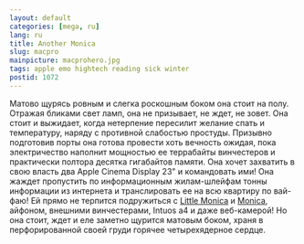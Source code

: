 ```yaml
---
layout: default
categories: [mega, ru]
lang: ru
title: Another Monica
slug: macpro
mainpicture: macprohero.jpg
tags: apple emo hightech reading sick winter 
postid: 1072
---
```



Матово щурясь ровным и слегка роскошным боком она стоит на полу. Отражая бликами свет ламп, она не призывает, не ждет, не зовет. Она стоит и выжидает, когда нетерпение пересилит желание спать и температуру, наряду с противной слабостью простуды. Призывно подготовив порты она готова провести хоть вечность ожидая, пока электричество наполнит мощностью ее террабайты винчестеров и практически полтора десятка гигабайтов памяти. Она хочет захватить в свою власть два Apple Cinema Display 23" и командовать ими! Она жаждет пропустить по информационным жилам-шлейфам тонны информации из интернета и транслировать ее на всю квартиру по вай-фаю! Ей прямо не терпится подружиться с <a href="/mega/2008/ibook-iback/">Little Monica</a> и <a href="/mega/2008/macbookair-douglas-adams/">Monica</a>, айфоном, внешними винчестерами, Intuos a4 и даже веб-камерой! Но она стоит, ждет и еле заметно щурится матовым боком, храня в перфорированной своей груди горячее четырехядерное сердце.